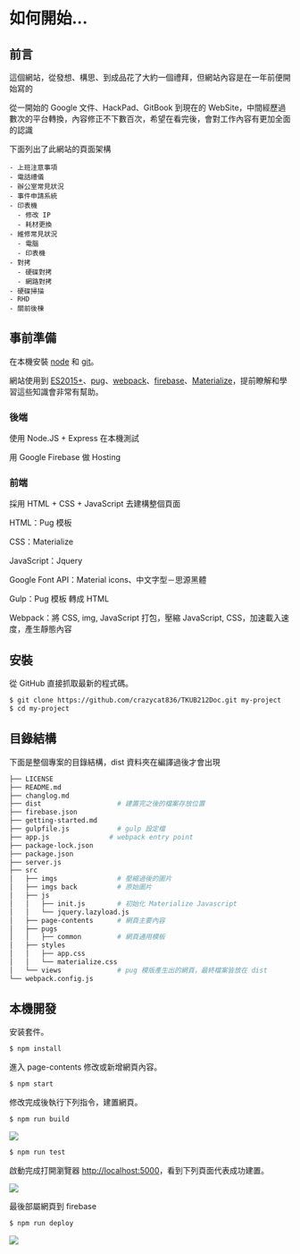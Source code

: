 # 如何開始...

## 前言

這個網站，從發想、構思、到成品花了大約一個禮拜，但網站內容是在一年前便開始寫的

從一開始的 Google 文件、HackPad、GitBook 到現在的 WebSite，中間經歷過數次的平台轉換，內容修正不下數百次，希望在看完後，會對工作內容有更加全面的認識

下面列出了此網站的頁面架構

```
- 上班注意事項
- 電話禮儀
- 辦公室常見狀況
- 事件申請系統
- 印表機
  - 修改 IP
  - 耗材更換
- 維修常見狀況
  - 電腦
  - 印表機
- 對拷
  - 硬碟對拷
  - 網路對拷
- 硬碟掃描
- RHD
- 關前後棟
```

## 事前準備

在本機安裝 [node](http://nodejs.org/) 和 [git](https://git-scm.com/)。

網站使用到 [ES2015+](http://es6.ruanyifeng.com/)、[pug](https://pugjs.org/api/getting-started.html)、[webpack](https://webpack.js.org)、[firebase](https://firebase.google.com)、[Materialize](https://materializecss.com)，提前瞭解和學習這些知識會非常有幫助。

### 後端

使用 Node.JS + Express 在本機測試

用 Google Firebase 做 Hosting

### 前端

採用 HTML + CSS + JavaScript 去建構整個頁面

HTML：Pug 模板

CSS：Materialize

JavaScript：Jquery

Google Font API：Material icons、中文字型－思源黑體

Gulp：Pug 模板 轉成 HTML

Webpack：將 CSS, img, JavaScript 打包，壓縮 JavaScript, CSS，加速載入速度，產生靜態內容 



## 安裝

從 GitHub 直接抓取最新的程式碼。

```bash
$ git clone https://github.com/crazycat836/TKUB212Doc.git my-project
$ cd my-project
```

## 目錄結構

下面是整個專案的目錄結構，dist 資料夾在編譯過後才會出現

```bash
├── LICENSE
├── README.md
├── changlog.md
├── dist                   # 建置完之後的檔案存放位置
├── firebase.json
├── getting-started.md     
├── gulpfile.js            # gulp 設定檔
├── app.js               # webpack entry point                 
├── package-lock.json
├── package.json
├── server.js
├── src                    
│   ├── imgs               # 壓縮過後的圖片
│   ├── imgs back          # 原始圖片
│   ├── js
│   │   ├── init.js        # 初始化 Materialize Javascript
│   │   └── jquery.lazyload.js 
│   ├── page-contents      # 網頁主要內容
│   ├── pugs               
│   │   ├── common         # 網頁通用模板
│   ├── styles
│   │   ├── app.css
│   │   └── materialize.css
│   └── views              # pug 模版產生出的網頁，最終檔案皆放在 dist
└── webpack.config.js
```

## 本機開發

安装套件。

```bash
$ npm install
```

進入 page-contents 修改或新增網頁內容。

```bash
$ npm start
```

修改完成後執行下列指令，建置網頁。

```bash
$ npm run build
```
![](https://user-images.githubusercontent.com/4694414/46293225-6e074700-c5c5-11e8-84e5-600885dc7878.png)


```bash
$ npm run test
```
啟動完成打開瀏覽器 [http://localhost:5000](http://localhost:5000)，看到下列頁面代表成功建置。

![](https://user-images.githubusercontent.com/4694414/46293316-b9215a00-c5c5-11e8-8e33-eaf4e7ddefcd.png)

最後部屬網頁到 firebase 

```bash
$ npm run deploy
```
![](https://user-images.githubusercontent.com/4694414/46293481-38169280-c5c6-11e8-94a5-6309f315cda0.png)